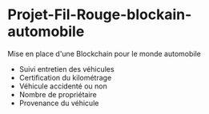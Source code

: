 # Projet-Fil-Rouge-blockain-automobile
Mise en place d'une Blockchain pour le monde automobile

* Suivi entretien des véhicules
* Certification du kilométrage
* Véhicule accidenté ou non
* Nombre de propriétaire 
* Provenance du véhicule
